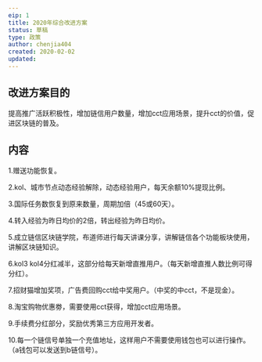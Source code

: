 ```yaml
---
eip: 1
title: 2020年综合改进方案
status: 草稿
type: 政策
author: chenjia404
created: 2020-02-02
updated: 
---
```


## 改进方案目的

提高推广活跃积极性，增加链信用户数量，增加cct应用场景，提升cct的价值，促进区块链的普及。

## 内容

1.赠送功能恢复。

2.kol、城市节点动态经验解除，动态经验用户，每天余额10%提现比例。

3.国际任务数恢复到原来数量，周期加倍（45或60天）。

4.转入经验为昨日均价的2倍，转出经验为昨日均价。

5.成立链信区块链学院，布道师进行每天讲课分享，讲解链信各个功能板块使用，讲解区块链知识。

6.kol3 kol4分红减半，这部分给每天新增直推用户。（每天新增直推人数比例可得分红）。

7.招财猫增加奖项，广告费回购cct给中奖用户。（中奖的中cct，不是现金）。

8.淘宝购物优惠劵，需要使用cct获得，增加cct应用场景。

9.手续费分红部分，奖励优秀第三方应用开发者。

10.每一个链信号单独一个充值地址，这样用户不需要使用钱包也可以进行操作。（a钱包可以发送到b链信号）。